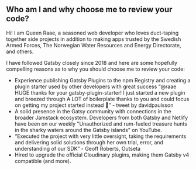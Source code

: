 ## Who am I and why choose me to review your code?

Hi! I am Queen Raae, a seasoned web developer who loves duct-taping together side projects in addition to making apps trusted by the Swedish Armed Forces, The Norwegian Water Resources and Energy Directorate, and others.

I have followed Gatsby closely since 2018 and here are some hopefully compelling reasons as to why you should choose me to review your code:

- Experience publishing Gatsby Plugins to the npm Registry and creating a plugin starter used by other developers with great success “@raae HUGE thanks for your gatsby-plugin-starter! I just started a new plugin and breezed through A LOT of boilerplate thanks to you and could focus on getting my project started instead 🙏” - tweet by davidpaulsson
- A solid presence in the Gatsy community with connections in the broader Jamstack ecosystem. Developers from both Gatsby and Netlify have been on our weekly "Unauthorized and rum-fueled treasure hunts in the sharky waters around the Gatsby islands" on YouTube.
- “Executed the project with very little oversight, taking the requirements and delivering solid solutions through her own trial, error, and understanding of our SDK” - Geoff Roberts, Outseta
- Hired to upgrade the official Cloudinary plugins, making them Gatsby v4 compatible (and more).
